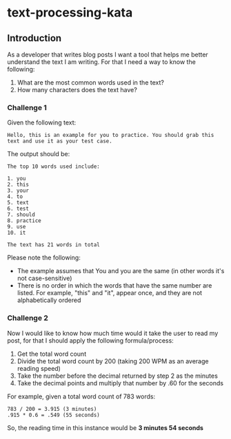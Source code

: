 # text-processing-kata
## Introduction
As a developer that writes blog posts I want a tool that helps me better understand the text I am writing. For that I need a way to know the following:
1. What are the most common words used in the text?
2. How many characters does the text have?

### Challenge 1
Given the following text:
```
Hello, this is an example for you to practice. You should grab this text and use it as your test case.
```

The output should be:
```
The top 10 words used include:

1. you
2. this
3. your
4. to
5. text
6. test
7. should
8. practice
9. use
10. it

The text has 21 words in total
```

Please note the following:
* The example assumes that You and you are the same (in other words it's not case-sensitive)
* There is no order in which the words that have the same number are listed. For example, "this" and "it", appear once, and they are not alphabetically ordered

### Challenge 2
Now I would like to know how much time would it take the user to read my post, for that I should apply the following formula/process:
1. Get the total word count
2. Divide the total word count by 200 (taking 200 WPM as an average reading speed)
3. Take the number before the decimal returned by step 2 as the minutes
4. Take the decimal points and multiply that number by .60 for the seconds

For example, given a total word count of 783 words:
```
783 / 200 = 3.915 (3 minutes)
.915 * 0.6 = .549 (55 seconds)
```
So, the reading time in this instance would be **3 minutes 54 seconds**